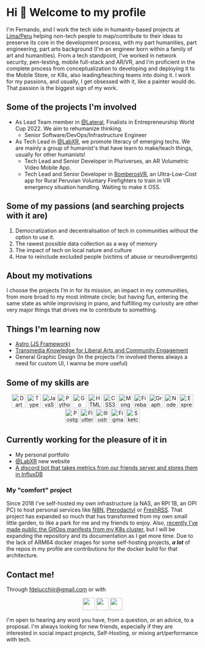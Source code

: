 Hi 👋 Welcome to my profile
==================================

I'm Fernando, and I work the tech side in humanity-based projects at [Lima/Peru](https://en.wikipedia.org/wiki/Lima) helping non-tech people to map/contribute to their ideas to preserve its core in the development process, with my part humanities, part engineering, part arts background (I'm an engineer born within a family of art and humanities).
From a tech standpoint, I've worked in network security, pen-testing, mobile full-stack and AR/VR, and I'm proficient in the complete process from conceptualization to developing and deploying it to the Mobile Store, or K8s, also leading/teaching teams into doing it.
I work for my passions, and usually, I get obsessed with it, like a painter would do. That passion is the biggest sign of my work.

## Some of the projects I'm involved
- As Lead Team member in [@Lateral](https://lateral.org), Finalists in Entrepreneurship World Cup 2022. We aim to rehumanize thinking.
  - Senior Software/DevOps/Infrastructure Engineer
- As Tech Lead in [@LabXR](https://labxr.pucp.edu.pe), we promote literacy of emerging techs. We are mainly a group of humanist's that have learn to make/teach things, usually for other humanists!
  - Tech Lead and Senior Developer in Pluriverses, an AR Volumetric Video Mobile App.
  - Tech Lead and Senior Developer in [BomberosVR](https://labxr-pucp-edu-pe.translate.goog/proyectos/bomberos-vr?_x_tr_sl=auto&_x_tr_tl=en&_x_tr_hl=en-US&_x_tr_pto=wapp), an Ultra-Low-Cost app for Rural Peruvian Voluntary Firefighters to train in VR emergency situation handling. Waiting to make it OSS.

## Some of my passions (and searching projects with it are)
1. Democratization and decentralisation of tech in communities without the option to use it.
2. The rawest possible data collection as a way of memory
3. The impact of tech on local nature and culture
4. How to reinclude excluded people (victims of abuse or neurodivergents)

## About my motivations
I choose the projects I’m in for its mission, an impact in my communities, from more broad to my most intimate circle; but having fun, entering the same state as while improvising in piano, and fulfilling my curiosity are other very major things that drives me to contribute to something.

## Things I'm learning now
- [Astro (JS Framework)](https://astro.build)
- [Transmedia Knowledge for Liberal Arts and Community Engagement](https://link.springer.com/book/10.1007/978-3-030-20574-4)
- General Graphic Design (In the projects I'm involved theres always a need for custom UI, I wanna be more useful)

## Some of my skills are
<p align="center">
<a href="https://dart.dev/" target="_blank" rel="noreferrer"><img src="https://raw.githubusercontent.com/danielcranney/readme-generator/main/public/icons/skills/dart-colored.svg" width="36" height="36" alt="Dart" /></a>
<a href="https://www.typescriptlang.org/" target="_blank" rel="noreferrer"><img src="https://raw.githubusercontent.com/danielcranney/readme-generator/main/public/icons/skills/typescript-colored.svg" width="36" height="36" alt="TypeScript" /></a>
<a href="https://developer.mozilla.org/en-US/docs/Web/JavaScript" target="_blank" rel="noreferrer"><img src="https://raw.githubusercontent.com/danielcranney/readme-generator/main/public/icons/skills/javascript-colored.svg" width="36" height="36" alt="JavaScript" /></a>
<a href="https://www.python.org/" target="_blank" rel="noreferrer"><img src="https://raw.githubusercontent.com/danielcranney/readme-generator/main/public/icons/skills/python-colored.svg" width="36" height="36" alt="Python" /></a>
<a href="https://go.dev/doc/" target="_blank" rel="noreferrer"><img src="https://raw.githubusercontent.com/danielcranney/readme-generator/main/public/icons/skills/go-colored.svg" width="36" height="36" alt="Go" /></a>
<a href="https://developer.mozilla.org/en-US/docs/Glossary/HTML5" target="_blank" rel="noreferrer"><img src="https://raw.githubusercontent.com/danielcranney/readme-generator/main/public/icons/skills/html5-colored.svg" width="36" height="36" alt="HTML5" /></a>
<a href="https://www.w3.org/TR/CSS/#css" target="_blank" rel="noreferrer"><img src="https://raw.githubusercontent.com/danielcranney/readme-generator/main/public/icons/skills/css3-colored.svg" width="36" height="36" alt="CSS3" /></a>
<a href="https://www.mongodb.com/" target="_blank" rel="noreferrer"><img src="https://raw.githubusercontent.com/danielcranney/readme-generator/main/public/icons/skills/mongodb-colored.svg" width="36" height="36" alt="MongoDB" /></a>
<a href="https://firebase.google.com/" target="_blank" rel="noreferrer"><img src="https://raw.githubusercontent.com/danielcranney/readme-generator/main/public/icons/skills/firebase-colored.svg" width="36" height="36" alt="Firebase" /></a>
<a href="https://graphql.org/" target="_blank" rel="noreferrer"><img src="https://raw.githubusercontent.com/danielcranney/readme-generator/main/public/icons/skills/graphql-colored.svg" width="36" height="36" alt="GraphQL" /></a>
<a href="https://nodejs.org/en/" target="_blank" rel="noreferrer"><img src="https://raw.githubusercontent.com/danielcranney/readme-generator/main/public/icons/skills/nodejs-colored.svg" width="36" height="36" alt="NodeJS" /></a>
<a href="https://expressjs.com/" target="_blank" rel="noreferrer"><img src="https://raw.githubusercontent.com/danielcranney/readme-generator/main/public/icons/skills/express-colored.svg" width="36" height="36" alt="Express" /></a>
<a href="https://www.postgresql.org/" target="_blank" rel="noreferrer"><img src="https://raw.githubusercontent.com/danielcranney/readme-generator/main/public/icons/skills/postgresql-colored.svg" width="36" height="36" alt="PostgreSQL" /></a>
<a href="https://flutter.dev/" target="_blank" rel="noreferrer"><img src="https://raw.githubusercontent.com/danielcranney/readme-generator/main/public/icons/skills/flutter-colored.svg" width="36" height="36" alt="Flutter" /></a>
<a href="adobe.com/uk/products/illustrator.html" target="_blank" rel="noreferrer"><img src="https://raw.githubusercontent.com/danielcranney/readme-generator/main/public/icons/skills/illustrator-colored.svg" width="36" height="36" alt="Illustrator" /></a>
<a href="https://www.figma.com/" target="_blank" rel="noreferrer"><img src="https://raw.githubusercontent.com/danielcranney/readme-generator/main/public/icons/skills/figma-colored.svg" width="36" height="36" alt="Figma" /></a>
<a href="https://www.sketch.com/" target="_blank" rel="noreferrer"><img src="https://raw.githubusercontent.com/danielcranney/readme-generator/main/public/icons/skills/sketch-colored.svg" width="36" height="36" alt="Sketch" /></a>
</p>

## Currently working for the pleasure of it in
- My personal portfolio
- [@LabXR](https://labxr.pucp.edu.pe) new website
- [A discord bot that takes metrics from our friends server and stores them in InfluxDB](https://github.com/fdelucchijr/discord-influx-metrics-bot)

### My "comfort" project
Since 2018 I've self-hosted my own infrastructure (a NAS, an RPI 1B, an OPI PC) to host personal services like [N8N](https://n8n.io), [Pterodactyl](https://pterodactyl.io)  or [FreshRSS](https://www.freshrss.org). That project has expanded so much that has transformed from my own small little garden, to like a park for me and my friends to enjoy. Also, [recently I've made public the GitOps manifests from my K8s cluster](https://github.com/fdelucchijr), but I will be expanding the repository and its documentation as I get more time.
Due to the lack of ARM64 docker images for some self-hosting projects, ***a lot*** of the repos in my profile are contributions for the docker build for that architecture.

## Contact me!
Through [fdelucchijr@gmail.com](mailto:fdelucchijr@gmail.com) or with 
<p align=center>
<a href="https://discord.com/users/fdelucchijr#0266" target="_blank" rel="noreferrer"><img src="https://raw.githubusercontent.com/danielcranney/readme-generator/main/public/icons/socials/discord.svg" width="32" height="32" /></a>
<a href="https://www.github.com/fdelucchijr" target="_blank" rel="noreferrer"><img src="https://raw.githubusercontent.com/danielcranney/readme-generator/main/public/icons/socials/github.svg" width="32" height="32" /></a>
<a href="https://www.linkedin.com/in/fernando-de-lucchi-65084b164" target="_blank" rel="noreferrer"><img src="https://raw.githubusercontent.com/danielcranney/readme-generator/main/public/icons/socials/linkedin.svg" width="32" height="32" /></a></p>
I'm open to hearing any word you have, from a question, or an advice, to a proposal. I'm always looking for new friends, especially if they are interested in social impact projects, Self-Hosting, or mixing art/performance with tech.
